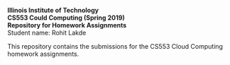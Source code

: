 **Illinois Institute of Technology**  
**CS553 Could Computing (Spring 2019)**  
**Repository for Homework Assignments**  
Student name: Rohit Lakde 

This repository contains the submissions for the CS553 Cloud Computing homework assignments. 